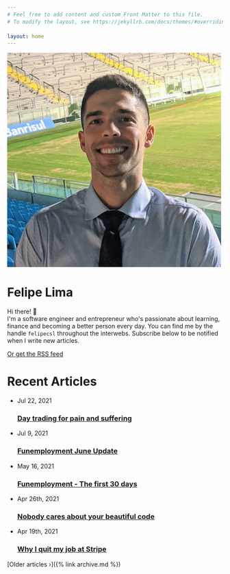 ```yaml
---
# Feel free to add content and custom Front Matter to this file.
# To modify the layout, see https://jekyllrb.com/docs/themes/#overriding-theme-defaults

layout: home
---
```


<div class="hero">
  <img class="about-avatar" src="/images/about-2021.jpg"/>
  <div class="intro-bio">
    <h1 class="brand-font">Felipe Lima</h1>
    <p>
    Hi there! 👋 <br>I'm a software engineer and entrepreneur who's passionate about learning, finance
    and becoming a better person every day. You can find me by the handle <code>felipecsl</code>
    throughout the interwebs. Subscribe below to be notified when I write new articles.
    </p>
    <script async data-uid="6486d12bcb" src="https://marvelous-builder-9321.ck.page/6486d12bcb/index.js"></script>
    <div class="text-center">
      <a href="{{ "/feed.xml" | relative_url }}" class="rss-subscribe">Or get the RSS feed</a>
    </div>
  </div>
</div>
<h1>Recent Articles</h1>
<ul class="post-list">
  <li>
    <span class="post-meta">Jul 22, 2021</span>
    <h3>
      <a class="post-link" href="2021/07/22/day-trading-for-pain-and-suffering.html">
        Day trading for pain and suffering
      </a>
    </h3>
  </li>
  <li>
    <span class="post-meta">Jul 9, 2021</span>
    <h3>
      <a class="post-link" href="2021/07/09/funemployment-june-update.html">
        Funemployment June Update
      </a>
    </h3>
  </li>
  <li>
    <span class="post-meta">May 16, 2021</span>
    <h3>
      <a class="post-link" href="/2021/05/16/funemployment-first-30-days.html">
        Funemployment - The first 30 days
      </a>
    </h3>
  </li>
  <li>
    <span class="post-meta">Apr 26th, 2021</span>
    <h3>
      <a class="post-link" href="2021/04/26/nobody-cares-about-your-beautiful-code.html">
        Nobody cares about your beautiful code
      </a>
    </h3>
  </li>
  <li>
    <span class="post-meta">Apr 19th, 2021</span>
    <h3>
      <a class="post-link" href="/2021/04/19/why-i-quit-my-job-at-stripe.html">
        Why I quit my job at Stripe
      </a>
    </h3>
  </li>
</ul>
[Older articles &rsaquo;]({% link archive.md %})

